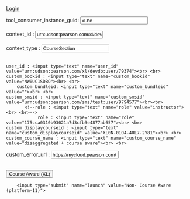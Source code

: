 <!-- saved from url=(0113)file:///C:/Users/Murali/AppData/Roaming/Skype/My%20Skype%20Received%20Files/FINAL_eText2.0_QA_Backlinking(2).html -->
<html><head><meta http-equiv="Content-Type" content="text/html; charset=windows-1252"></head><body>

<a href="http://login.cert.pearsoncmg.com/sso/SSOServlet2?cmd=login&okurl=http://www.boston.com&errurl=http://www.yahoo.com&loginname=nextext_smsedupi&encPassword=N&password=Password1&siteid=154227" target="_blank">Login </a> <br>


<form name="myForm1" id="Instructor" action="http://paperapi-qa.stg-openclass.com/nextext-api/api/platforms/mastering" method="post" target="_blank">
        tool_consumer_instance_guid: <input type="text" name="tool_consumer_instance_guid" value="xl-he"><br><br>
        context_id : <input type="text" name="context_id" value="urn:udson:pearson.com/xl/devdb:course/159915"><br> <br>   
   context_type : <input type="text" name="context_type" value="CourseSection"> <br> <br>
    
    user_id : <input type="text" name="user_id" value="urn:udson:pearson.com/xl/devdb:user/79374"><br> <br>
    custom_bookid : <input type="text" name="custom_bookid" value="NW0UC1SDBO"><br> <br>
        custom_bundleid: <input type="text" name="custom_bundleid" value=""><br> <br>
    custom_smsid : <input type="text" name="custom_smsid" value="urn:udson:pearson.com/sms/test:user/9794577"><br><br>
           <!--role : <input type="text" name="role" value="instructor"><br> <br>-->
                role : <input type="text" name="role" value="175cca0310b93021a7d3cfb3e4877ab657"><br> <br>
    custom_displaycourseid : <input type="text" name="custom_displaycourseid" value="XL0N-01O4-40L7-2Y81"><br> <br>
    custom_course_name : <input type="text" name="custom_course_name" value="disaggregated + course aware"><br> <br>
 custom_error_url : <input type="text" name="custom_error_url" value="https://mycloud.pearson.com/"  /><br> <br>



 <input type="submit" name="launch" value="Course Aware (XL)">
</form>

<form name="myForm2" action="http://paperapi-qa.stg-openclass.com/nextext-api/api/platforms/platform-11/books/1380RUL1HME" method="get" target="_blank">
        

        <input type="submit" name="launch" value="Non- Course Aware (platform-11)">
</form>

</body></html>












